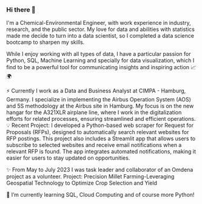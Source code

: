 ### Hi there 👋
I'm a Chemical-Environmental Engineer, with work experience in industry, research, and the public sector. My love for data and abilities with statistics made me decide to turn into a data scientist, so I completed a data science bootcamp to sharpen my skills. 
 
While I enjoy working with all types of data, I have a particular passion for Python, SQL, Machine Learning and specially for data visualization, which I find to be a powerful tool for communicating insights and inspiring action 📈🌍 

⚡ Currently I work as a Data and Business Analyst at CIMPA - Hamburg, Germany. I specialize in implementing the Airbus Operation System (AOS) and 5S methodology at the Airbus site in Hamburg. My focus is on the new hangar for the A321XLR airplane line, where I work in the digitalization efforts for related processes, ensuring streamlined and efficient operations.
💡 Recent Project:
I developed a Python-based web scraper for Request for Proposals (RFPs), designed to automatically search relevant websites for RFP postings. This project also includes a Streamlit app that allows users to subscribe to selected websites and receive email notifications when a relevant RFP is found. The app integrates automated notifications, making it easier for users to stay updated on opportunities.


✨ From May to July 2023 I was task leader and collaborator of an Omdena project as a volunteer.
Project: Precision Millet Farming-Leveraging Geospatial Technology to Optimize Crop Selection and Yield

🔭 I’m currently learning SQL, Cloud Computing and of course more Python!

<!--
**CrisVillatoro/CrisVillatoro** is a ✨ _special_ ✨ repository because its `README.md` (this file) appears on your GitHub profile.

Here are some ideas to get you started:

- 🔭 I’m currently working on ...
- 🌱 I’m currently learning ...
- 👯 I’m looking to collaborate on ...
- 🤔 I’m looking for help with ...
- 💬 Ask me about ...
- 📫 How to reach me: ...
- 😄 Pronouns: ...
- ⚡ Fun fact: ...
-->

